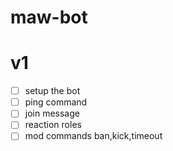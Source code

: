 # maw-bot

# v1

- [ ] setup the bot
- [ ] ping command
- [ ] join message
- [ ] reaction roles
- [ ] mod commands ban,kick,timeout
